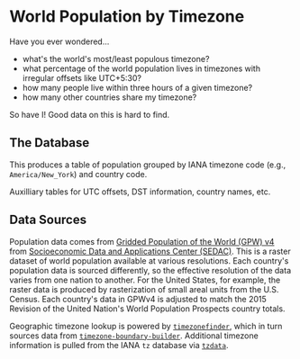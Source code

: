 # World Population by Timezone

Have you ever wondered...

- what's the world's most/least populous timezone?
- what percentage of the world population lives in timezones with irregular offsets like UTC+5:30?
- how many people live within three hours of a given timezone?
- how many other countries share my timezone?

So have I! Good data on this is hard to find.

## The Database

This produces a table of population grouped by IANA timezone code (e.g., `America/New_York`) and country code.

Auxilliary tables for UTC offsets, DST information, country names, etc.

## Data Sources

Population data comes from [Gridded Population of the World (GPW) v4](https://sedac.ciesin.columbia.edu/data/collection/gpw-v4) from [Socioeconomic Data and Applications Center (SEDAC)](https://sedac.ciesin.columbia.edu/). This is a raster dataset of world population available at various resolutions. Each country's population data is sourced differently, so the effective resolution of the data varies from one nation to another. For the United States, for example, the raster data is produced by rasterization of small areal units from the U.S. Census. Each country's data in GPWv4 is adjusted to match the 2015 Revision of the United Nation's World Population Prospects country totals.

Geographic timezone lookup is powered by [`timezonefinder`](https://github.com/jannikmi/timezonefinder), which in turn sources data from [`timezone-boundary-builder`](https://github.com/evansiroky/timezone-boundary-builder). Additional timezone information is pulled from the IANA `tz` database via [`tzdata`](https://pypi.org/project/tzdata/).

